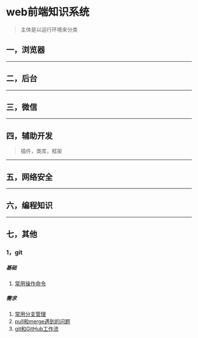 # web前端知识系统
> 主体是以运行环境来分类

## 一，浏览器
------

## 二，后台
------

## 三，微信
------

## 四，辅助开发
> 插件，类库，框架
------

## 五，网络安全
------

## 六，编程知识
------

## 七，其他
### 1，git
##### 基础
1. [常用操作命令](./other/git/base/1806/01.md)

##### 需求
1. [常用分支管理](./other/git/demand/1806/01.md)
2. [pull和merge遇到的问题](./other/git/demand/1806/02.md)
3. [git和GitHub工作流](./other/git/demand/1806/03.md)